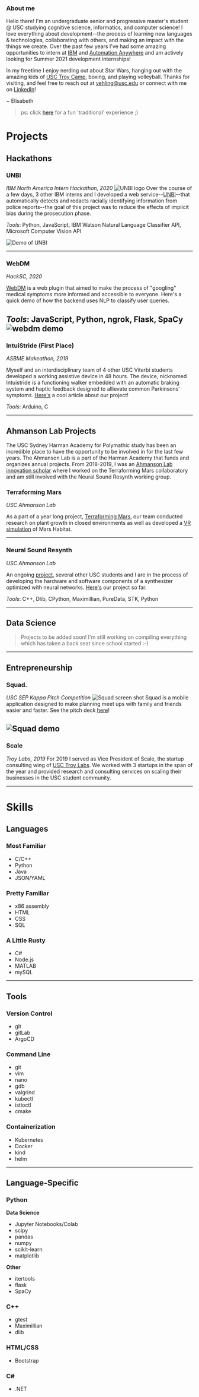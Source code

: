 ### About me
Hello there! I'm an undergraduate senior and progressive master's student @ USC studying cognitive science, informatics, and computer science! I love everything about development--the process of learning new languages & technologies, collaborating with others, and making an impact with the things we create. Over the past few years I've had some amazing opportunities to intern at [IBM](https://www.ibm.com/products/aspera) and [Automation Anywhere](https://www.automationanywhere.com/company/about-us) and am actively looking for Summer 2021 development internships!

In my freetime I enjoy nerding out about Star Wars, hanging out with the amazing kids of [USC Troy Camp](http://www.troycamp.org/), boxing, and playing volleyball. Thanks for visiting, and feel free to reach out  at vehling@usc.edu or connect with me on [LinkedIn](https://www.linkedin.com/in/elisabeth-vehling)!

~ Elisabeth
> ps: click [here](home.html) for a fun 'traditional' experience ;)

# Projects
## Hackathons
### UNBI
*IBM North America Intern Hackathon, 2020*
![UNBI logo](images/unbi.png)
Over the course of a few days, 3 other IBM interns and I developed a web service--[UNBI](https://www.youtube.com/watch?v=FAJ6HNLSHcw)--that automatically detects and redacts racially identifying information from police reports--the goal of this project was to reduce the effects of implicit bias during the prosecution phase. 

*Tools*: Python, JavaScript, IBM Watson Natural Language Classifier API, Microsoft Computer Vision API

![Demo of UNBI](images/unbi_demo.gif)

--- 

### WebDM
*HackSC, 2020*

[WebDM](https://github.com/evehling/webdm) is a web plugin that aimed to make the process of "googling" medical symptoms more informed and accessible to everyone.  Here's a quick demo of how the backend uses NLP to classify user queries.

*Tools*: JavaScript, Python, ngrok, Flask, SpaCy
![webdm demo](images/webdm_demo.gif)
---

### IntuiStride (First Place)
*ASBME Makeathon, 2019*

Myself and an interdisciplinary team of 4 other USC Viterbi students developed a working assistive device in 48 hours. The device, nicknamed Intuistride is a functioning walker embedded with an automatic braking system and haptic feedback designed to allievate common Parkinsons' symptoms. [Here's](https://viterbischool.usc.edu/news/2019/03/the-future-of-med-tech-innovation-in-just-48-hours/) a cool article about our project!

*Tools*: Arduino, C

---
## Ahmanson Lab Projects
The USC Sydney Harman Academy for Polymathic study has been an incredible place to have the opportunity to be involved in for the last few years. The Ahmanson Lab is a part of the Harman Academy that funds and organizes annual projects. From 2018-2019, I was an [Ahmanson Lab innovation scholar](https://polymathic.usc.edu/ahmanson-lab/innovation-scholars/ahmanson-lab-innovation-scholars-2018-2019) where I worked on the Terraforming Mars collaboratory and am still involved with the Neural Sound Resynth working group.


### Terraforming Mars
*USC Ahmanson Lab*

As a part of a year long project, [Terraforming Mars](https://polymathic.usc.edu/ahmanson-lab/collaboratories/ahmanson-lab-collaboratories-2018-2019), our team conducted research on plant growth in closed environments as well as developed a [VR simulation](https://github.com/ahmanson-lab/terraforming-mars-vr) of Mars Habitat. 
 
---

### Neural Sound Resynth
*USC Ahmanson Lab*

An ongoing [project](https://polymathic.usc.edu/ahmanson-lab/ahmanson-lab-working-groups), several other USC students and I are in the process of developing the hardware and software components of a synthesizer optimized with neural networks. [Here's](https://github.com/succculent/resynth) our project so far.

*Tools*: C++, Dlib, CPython, Maximillian, PureData, STK, Python

---
## Data Science
> Projects to be added soon! I'm still working on compiling everything which has taken a back seat since school started :-) 

---

## Entrepreneurship
### Squad.
*USC SEP Kappa Pitch Competition*
![Squad screen shot](images/squad.png)
Squad is a mobile application designed to make planning meet ups with family and friends easier and faster. See the pitch deck [here](https://docs.google.com/presentation/d/1e3_VjcWom2szqyCH4v73wUhQ-P4Wqk0xAiEm1RfdWPg/edit?usp=sharing)! 



![Squad demo](images/squad_demo.gif)
--- 

### Scale
*Troy Labs, 2019*
For 2019 I served as Vice President of Scale, the startup consulting wing of [USC Troy Labs](https://www.troylabs.vc/). We worked with 3 startups in the span of the year and provided research and consulting services on scaling their businesses in the USC student community.

---

# Skills
## Languages

### Most Familiar
- C/C++
- Python
- Java
- JSON/YAML

### Pretty Familiar
- x86 assembly
- HTML
- CSS
- SQL

### A Little Rusty
- C#
- Node.js
- MATLAB
- mySQL

---
## Tools
### Version Control
- git
- gitLab
- ArgoCD

### Command Line
- git
- vim
- nano
- gdb
- valgrind
- kubectl
- istioctl
- cmake

### Containerization
- Kubernetes
- Docker
- kind
- helm

---
## Language-Specific
### Python
**Data Science**
- Jupyter Notebooks/Colab
- scipy
- pandas
- numpy
- scikit-learn
- matplotlib

**Other**
- itertools
- flask
- SpaCy

### C++
- gtest
- Maximillian
- dlib

### HTML/CSS
- Bootstrap

### C#
- .NET

